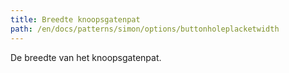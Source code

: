 ```yaml
---
title: Breedte knoopsgatenpat
path: /en/docs/patterns/simon/options/buttonholeplacketwidth
---
```


De breedte van het knoopsgatenpat.